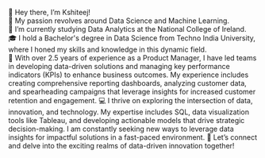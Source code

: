 👋 Hey there, I’m Kshiteej!  
👀 My passion revolves around Data Science and Machine Learning.  
🌱 I’m currently studying Data Analytics at the National College of Ireland.  
🎓 I hold a Bachelor's degree in Data Science from Techno India University, where I honed my skills and knowledge in this dynamic field.  
💼 With over 2.5 years of experience as a Product Manager, I have led teams in developing data-driven solutions and managing key performance indicators (KPIs) to enhance business outcomes. My experience includes creating comprehensive reporting dashboards, analyzing customer data, and spearheading campaigns that leverage insights for increased customer retention and engagement.
💻 I thrive on exploring the intersection of data, innovation, and technology. My expertise includes SQL, data visualization tools like Tableau, and developing actionable models that drive strategic decision-making. I am constantly seeking new ways to leverage data insights for impactful solutions in a fast-paced environment.
🌟 Let’s connect and delve into the exciting realms of data-driven innovation together!

<!---
kshiteej13/kshiteej13 is a ✨ special ✨ repository because its `README.md` (this file) appears on your GitHub profile.
You can click the Preview link to take a look at your changes.
--->
